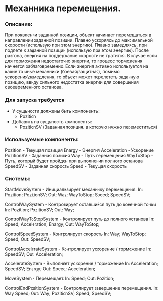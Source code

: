﻿# Механника перемещения.

### Описание:
При появлении заданной позиции, объект начинает перемещаться в направлении заданной позиции.
Плавно ускоряясь до максимальной скорости (использую при этом энергию).
Плавно замедляясь, при подлете к заданной позиции (использую при этом энергию).
После разгона, энергия на поддержание скорости не тратится.
В случае если для торможения недостаточно энергии, то процесс торможения начнется заблаговременно.
Если энергия активно используется на какие то иные механники (боевая/защитная), помимо ускорения\замедления, 
то объект может перелететь заданную позицию, ввиду сильного недостатка энергии для совершения своевременного останова.

### Для запуска требуется:
* У сущьности должены быть компоненты:
  * Pozition
* Добавить на сущьность компоненты:
  * PozitionSV (Заданная позиция, в которую нужно переместиться)

### Используемые компоненты:
 Pozition     - Текущая позиция 
 Enargy       - Энергия
 Acceleration - Ускорение
 PozitionSV   - Заданная позиция
 Way          - Путь перемещения
 WayToStop    - Путь, который будет пройден при выполнении полного останова
 SpeedSV      - Заданная скорость
 Speed        - Текущая скорость

### Системы:
StartMoveSystem          - Инициализирует механнику перемещения.
	In: 
		Pozition;
		PozitionSV;
	Out:
		Way;
		WayToStop;
		Speed;
		SpeedSV;

ControlWaySystem         - Контролирует оставшийся путь до конечной точки
	In: 
		Pozition;
		PozitionSV;
	Out:
		Way;

ControlWayToStopSystem   - Контролирует путь до полного останова
	In: 
		Speed;
		Acceleration;
		Enargy;
	Out:
		WayToStop;

ControlSpeedSystem       - Контролирует скорость
	In: 
		Way;
		WayToStop;
		Speed;
	Out:
		SpeedSV;

ControlAccelerateSystem  - Контролирует ускорение / торможение
	In: 
		SpeedSV;
	Out:
		Acceleration;

AccelerateSystem         - Выполняет ускорение / торможение
	In: 
		Acceleration;
		SpeedSV;
		Enargy;
	Out:
		Speed;
		Acceleration;

MoveSystem               - Перемещает.
	In: 
		Speed;
	Out:
		Pozition;

ControlEndPositionSystem - Контролирует завершение перемещения.
	In: 
		Way
		Speed;
	Out:
		Way;
		PozitionSV;
		Speed;
		SpeedSV;